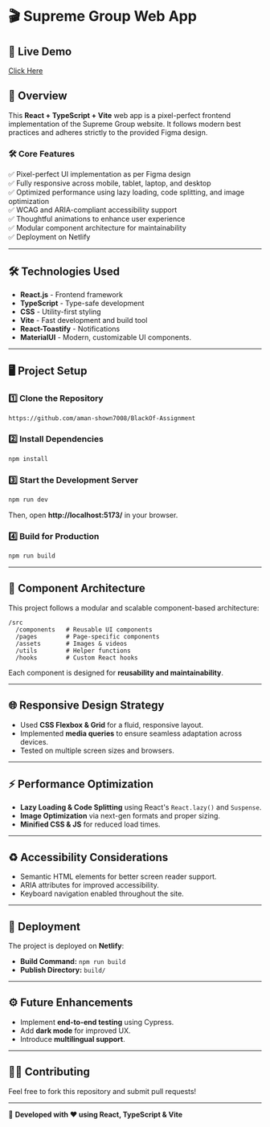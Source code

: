 # 🎬 Supreme Group Web App

## 🚀 Live Demo
[Click Here](https://remarkable-cucurucho-b7c503.netlify.app/)

## 📌 Overview
This **React + TypeScript + Vite** web app is a pixel-perfect frontend implementation of the Supreme Group website. It follows modern best practices and adheres strictly to the provided Figma design.

### 🛠️ Core Features
✅ Pixel-perfect UI implementation as per Figma design  
✅ Fully responsive across mobile, tablet, laptop, and desktop  
✅ Optimized performance using lazy loading, code splitting, and image optimization  
✅ WCAG and ARIA-compliant accessibility support  
✅ Thoughtful animations to enhance user experience  
✅ Modular component architecture for maintainability  
✅ Deployment on Netlify  

---

## 🛠️ Technologies Used
- **React.js** - Frontend framework
- **TypeScript** - Type-safe development
- **CSS** - Utility-first styling
- **Vite** - Fast development and build tool
- **React-Toastify** - Notifications
- **MaterialUI** - Modern, customizable UI components.

---

## 🖥️ Project Setup
### 1️⃣ Clone the Repository
```sh
https://github.com/aman-shown7008/BlackOf-Assignment
```

### 2️⃣ Install Dependencies
```sh
npm install
```

### 3️⃣ Start the Development Server
```sh
npm run dev
```
Then, open **http://localhost:5173/** in your browser.

### 4️⃣ Build for Production
```sh
npm run build
```

---

## 🔬 Component Architecture
This project follows a modular and scalable component-based architecture:
```
/src
  /components   # Reusable UI components
  /pages        # Page-specific components
  /assets       # Images & videos
  /utils        # Helper functions
  /hooks        # Custom React hooks
```
Each component is designed for **reusability and maintainability**.

---

## 🌐 Responsive Design Strategy
- Used **CSS Flexbox & Grid** for a fluid, responsive layout.
- Implemented **media queries** to ensure seamless adaptation across devices.
- Tested on multiple screen sizes and browsers.

---

## ⚡ Performance Optimization
- **Lazy Loading & Code Splitting** using React's `React.lazy()` and `Suspense`.
- **Image Optimization** via next-gen formats and proper sizing.
- **Minified CSS & JS** for reduced load times.

---

## ♻ Accessibility Considerations
- Semantic HTML elements for better screen reader support.
- ARIA attributes for improved accessibility.
- Keyboard navigation enabled throughout the site.

---

## 🔧 Deployment
The project is deployed on **Netlify**:
- **Build Command:** `npm run build`
- **Publish Directory:** `build/`

---

## ⚙ Future Enhancements
- Implement **end-to-end testing** using Cypress.
- Add **dark mode** for improved UX.
- Introduce **multilingual support**.

---

## 👨‍💻 Contributing
Feel free to fork this repository and submit pull requests!

---

💎 **Developed with ❤️ using React, TypeScript & Vite**

